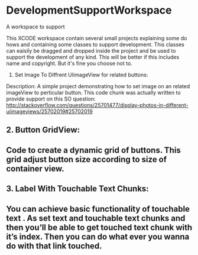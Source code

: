 DevelopmentSupportWorkspace
===========================

A workspace to support

This XCODE workspace contain several small projects explaining some do hows and containing some classes to support development. This classes can eaisily be dragged and dropped inside the project and be used to support the development of any kind. This will be better if this includes name and copyright. But it's fine you choose not to.

1. Set Image To Diffrent UIimageView for related buttons:

Description: A simple project demonstrating how to set image on an related imageView to perticular button. This code chunk was actually written to provide support on this SO question: http://stackoverflow.com/questions/25701477/display-photos-in-different-uiimageviews/25702019#25702019

<h2>2. Button GridView:<h2>

<p> Code to create a dynamic grid of buttons. This grid adjust button size according to size of container view.</p>

<h2>3. Label With Touchable Text Chunks:<h2>

<p>You can achieve basic functionality of touchable text . As set text and touchable text chunks and then you’ll be able to get touched text chunk with it’s index. Then you can do what ever you wanna do with that link touched.</p>
